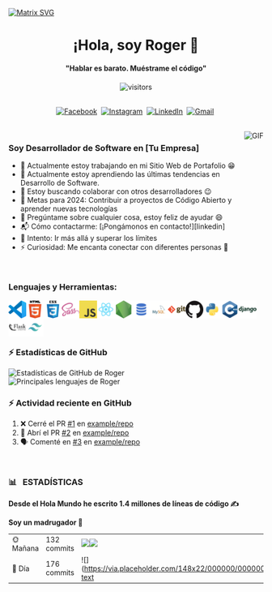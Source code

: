   [![Matrix SVG](https://raw.githubusercontent.com/rodrigograca31/rodrigograca31/master/matrix.svg)](https://www.youtube.com/watch?v=SDkAGkd4NLc) 
<p>
  <h1 align="center"><b>¡Hola, soy Roger 👋</b></h1>
</p>

<p>
  <h4 align="center"><b>"Hablar es barato. Muéstrame el código"</b></h4>
</p>

<p align="center">
    <img align="center" alt="visitors" src="https://gpvc.arturio.dev/Roger-Chui1" />
</p>

<p align="center">
<br>
<a href="https://www.facebook.com/roger.chui.1"><img src="https://img.shields.io/badge/facebook-%231877F2.svg?&style=for-the-badge&logo=facebook&logoColor=white" alt="Facebook" /></a>&nbsp;
<a href="https://instagram.com/roger_chui"><img src="https://img.shields.io/badge/instagram-%23E4405F.svg?&style=for-the-badge&logo=instagram&logoColor=white" alt="Instagram" /></a>&nbsp;
<a href="https://www.linkedin.com/in/roger-chui/"><img src="https://img.shields.io/badge/linkedin-%230077B5.svg?&style=for-the-badge&logo=linkedin&logoColor=white" alt="LinkedIn" /></a>&nbsp;
<a href="mailto:roger.chui@example.com?subject=Hola%20Roger"><img src="https://img.shields.io/badge/gmail-%23D14836.svg?&style=for-the-badge&logo=gmail&logoColor=white" alt="Gmail"/></a>&nbsp;
<!--<a href="https://yourwebsite.com"><img alt="Website" src="https://img.shields.io/website?style=for-the-badge&up_message=portfolio&url=https%3A%2F%2Fyourwebsite.com%2F"></a>-->
</p>

<br>

<img align="right" height="270px" alt="GIF" src="https://i.pinimg.com/originals/e4/26/70/e426702edf874b181aced1e2fa5c6cde.gif" />

### Soy Desarrollador de Software en [Tu Empresa]
- 🔭 Actualmente estoy trabajando en mi Sitio Web de Portafolio :grin:
- 🌱 Actualmente estoy aprendiendo las últimas tendencias en Desarrollo de Software.
- 👯 Estoy buscando colaborar con otros desarrolladores :wink:
- 🥅 Metas para 2024: Contribuir a proyectos de Código Abierto y aprender nuevas tecnologías
- 💬 Pregúntame sobre cualquier cosa, estoy feliz de ayudar :smile:
- 📬 Cómo contactarme: [¡Pongámonos en contacto!][linkedin]
- 🧗 Intento: Ir más allá y superar los límites
- ⚡ Curiosidad: Me encanta conectar con diferentes personas :raised_hands:

<br>

### Lenguajes y Herramientas:

<img align="left" alt="Visual Studio Code" width="35px" src="https://raw.githubusercontent.com/github/explore/80688e429a7d4ef2fca1e82350fe8e3517d3494d/topics/visual-studio-code/visual-studio-code.png" />
<img align="left" alt="HTML5" width="35px" src="https://raw.githubusercontent.com/github/explore/80688e429a7d4ef2fca1e82350fe8e3517d3494d/topics/html/html.png" />
<img align="left" alt="CSS3" width="35px" src="https://raw.githubusercontent.com/github/explore/80688e429a7d4ef2fca1e82350fe8e3517d3494d/topics/css/css.png" />
<img align="left" alt="Sass" width="35px" src="https://raw.githubusercontent.com/github/explore/80688e429a7d4ef2fca1e82350fe8e3517d3494d/topics/sass/sass.png" />
<img align="left" alt="JavaScript" width="35px" src="https://raw.githubusercontent.com/github/explore/80688e429a7d4ef2fca1e82350fe8e3517d3494d/topics/javascript/javascript.png" />
<img align="left" alt="React" width="35px" src="https://raw.githubusercontent.com/github/explore/80688e429a7d4ef2fca1e82350fe8e3517d3494d/topics/react/react.png" />
<img align="left" alt="Node.js" width="35px" src="https://raw.githubusercontent.com/github/explore/80688e429a7d4ef2fca1e82350fe8e3517d3494d/topics/nodejs/nodejs.png" />
<img align="left" alt="SQL" width="35px" src="https://raw.githubusercontent.com/github/explore/80688e429a7d4ef2fca1e82350fe8e3517d3494d/topics/sql/sql.png" />
<img align="left" alt="MySQL" width="35px" src="https://raw.githubusercontent.com/github/explore/80688e429a7d4ef2fca1e82350fe8e3517d3494d/topics/mysql/mysql.png" />
<img align="left" alt="Git" width="35px" src="https://raw.githubusercontent.com/github/explore/80688e429a7d4ef2fca1e82350fe8e3517d3494d/topics/git/git.png" />
<img align="left" alt="GitHub" width="35px" src="https://raw.githubusercontent.com/github/explore/78df643247d429f6cc873026c0622819ad797942/topics/github/github.png" />
<img align="left" alt="Python" width="35px" src="https://raw.githubusercontent.com/github/explore/80688e429a7d4ef2fca1e82350fe8e3517d3494d/topics/python/python.png" />
<img align="left" alt="C++" width="35px" src="https://raw.githubusercontent.com/github/explore/80688e429a7d4ef2fca1e82350fe8e3517d3494d/topics/cpp/cpp.png" />
<img align="left" alt="Django" width="35px" src="https://raw.githubusercontent.com/github/explore/80688e429a7d4ef2fca1e82350fe8e3517d3494d/topics/django/django.png" />
<img align="left" alt="Flask" width="35px" src="https://raw.githubusercontent.com/github/explore/80688e429a7d4ef2fca1e82350fe8e3517d3494d/topics/flask/flask.png" />
<img align="left" alt="Tailwind CSS" width="35px" src="https://raw.githubusercontent.com/github/explore/80688e429a7d4ef2fca1e82350fe8e3517d3494d/topics/tailwind/tailwind.png" />
<br>
<br>
<br>
<br>

### :zap: Estadísticas de GitHub

  <img align="left" src="https://github-readme-stats.vercel.app/api?username=Roger-Chui1&show_icons=true&title_color=fff&icon_color=79ff97&text_color=efefef&bg_color=24292e" alt="Estadísticas de GitHub de Roger" width="60%">
  
<img src="https://github-readme-stats.vercel.app/api/top-langs/?username=Roger-Chui1&show_icons=true&hide_border=true&theme=radical" width="37%" alt="Principales lenguajes de Roger">

<br>

### :zap: Actividad reciente en GitHub
  
<!--START_SECTION:activity-->
1. ❌ Cerré el PR [#1](https://github.com/example/repo/pull/1) en [example/repo](https://github.com/example/repo)
2. 💪 Abrí el PR [#2](https://github.com/example/repo/pull/2) en [example/repo](https://github.com/example/repo)
3. 🗣 Comenté en [#3](https://github.com/example/repo/issues/3) en [example/repo](https://github.com/example/repo)
<!--END_SECTION:activity-->

<br>

### 📊 &nbsp; ESTADÍSTICAS

**Desde el Hola Mundo he escrito 1.4 millones de líneas de código ✍️**

**Soy un madrugador 🐤** 

| | | | |
| --- | --- | --- | --- |
|🌞 Mañana                |132 commits         |![](https://via.placeholder.com/112x22/000000/000000?text=+)![](https://via.placeholder.com/288x22/b8b8b8/b8b8b8?=text=+)|27.5%|
|🌆 Día                   |176 commits         |![](https://via.placeholder.com/148x22/000000/000000?text
